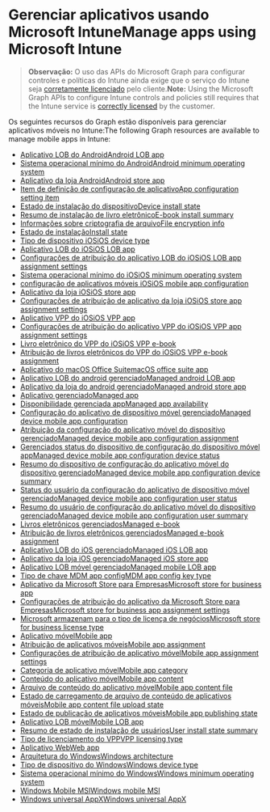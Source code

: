 # <a name="manage-apps-using-microsoft-intune"></a><span data-ttu-id="c6009-101">Gerenciar aplicativos usando Microsoft Intune</span><span class="sxs-lookup"><span data-stu-id="c6009-101">Manage apps using Microsoft Intune</span></span>

> <span data-ttu-id="c6009-102">**Observação:** O uso das APIs do Microsoft Graph para configurar controles e políticas do Intune ainda exige que o serviço do Intune seja [corretamente licenciado](https://www.microsoft.com/en-us/cloud-platform/microsoft-intune-pricing) pelo cliente.</span><span class="sxs-lookup"><span data-stu-id="c6009-102">**Note:** Using the Microsoft Graph APIs to configure Intune controls and policies still requires that the Intune service is [correctly licensed](https://www.microsoft.com/en-us/cloud-platform/microsoft-intune-pricing) by the customer.</span></span>

<span data-ttu-id="c6009-103">Os seguintes recursos do Graph estão disponíveis para gerenciar aplicativos móveis no Intune:</span><span class="sxs-lookup"><span data-stu-id="c6009-103">The following Graph resources are available to manage mobile apps in Intune:</span></span>  

- [<span data-ttu-id="c6009-104">Aplicativo LOB do Android</span><span class="sxs-lookup"><span data-stu-id="c6009-104">Android LOB app</span></span>](intune_apps_androidlobapp.md)
- [<span data-ttu-id="c6009-105">Sistema operacional mínimo do Android</span><span class="sxs-lookup"><span data-stu-id="c6009-105">Android minimum operating system</span></span>](intune_apps_androidminimumoperatingsystem.md)
- [<span data-ttu-id="c6009-106">Aplicativo da loja Android</span><span class="sxs-lookup"><span data-stu-id="c6009-106">Android store app</span></span>](intune_apps_androidstoreapp.md)
- [<span data-ttu-id="c6009-107">Item de definição de configuração de aplicativo</span><span class="sxs-lookup"><span data-stu-id="c6009-107">App configuration setting item</span></span>](intune_apps_appconfigurationsettingitem.md)
- [<span data-ttu-id="c6009-108">Estado de instalação do dispositivo</span><span class="sxs-lookup"><span data-stu-id="c6009-108">Device install state</span></span>](intune_books_deviceinstallstate.md)
- [<span data-ttu-id="c6009-109">Resumo de instalação de livro eletrônico</span><span class="sxs-lookup"><span data-stu-id="c6009-109">E-book install summary</span></span>](intune_books_ebookinstallsummary.md)
- [<span data-ttu-id="c6009-110">Informações sobre criptografia de arquivo</span><span class="sxs-lookup"><span data-stu-id="c6009-110">File encryption info</span></span>](intune_apps_fileencryptioninfo.md)
- [<span data-ttu-id="c6009-111">Estado de instalação</span><span class="sxs-lookup"><span data-stu-id="c6009-111">Install state</span></span>](intune_books_installstate.md)
- [<span data-ttu-id="c6009-112">Tipo de dispositivo iOS</span><span class="sxs-lookup"><span data-stu-id="c6009-112">iOS device type</span></span>](intune_apps_iosdevicetype.md)
- [<span data-ttu-id="c6009-113">Aplicativo LOB do iOS</span><span class="sxs-lookup"><span data-stu-id="c6009-113">iOS LOB app</span></span>](intune_apps_ioslobapp.md)
- [<span data-ttu-id="c6009-114">Configurações de atribuição do aplicativo LOB do iOS</span><span class="sxs-lookup"><span data-stu-id="c6009-114">iOS LOB app assignment settings</span></span>](intune_apps_ioslobappassignmentsettings.md)
- [<span data-ttu-id="c6009-115">Sistema operacional mínimo do iOS</span><span class="sxs-lookup"><span data-stu-id="c6009-115">iOS minimum operating system</span></span>](intune_apps_iosminimumoperatingsystem.md)
- [<span data-ttu-id="c6009-116">configuração de aplicativos móveis iOS</span><span class="sxs-lookup"><span data-stu-id="c6009-116">iOS mobile app configuration</span></span>](intune_apps_iosmobileappconfiguration.md)
- [<span data-ttu-id="c6009-117">Aplicativo da loja iOS</span><span class="sxs-lookup"><span data-stu-id="c6009-117">iOS store app</span></span>](intune_apps_iosstoreapp.md)
- [<span data-ttu-id="c6009-118">Configurações de atribuição de aplicativo da loja iOS</span><span class="sxs-lookup"><span data-stu-id="c6009-118">iOS store app assignment settings</span></span>](intune_apps_iosstoreappassignmentsettings.md)
- [<span data-ttu-id="c6009-119">Aplicativo VPP do iOS</span><span class="sxs-lookup"><span data-stu-id="c6009-119">iOS VPP app</span></span>](intune_apps_iosvppapp.md)
- [<span data-ttu-id="c6009-120">Configurações de atribuição do aplicativo VPP do iOS</span><span class="sxs-lookup"><span data-stu-id="c6009-120">iOS VPP app assignment settings</span></span>](intune_apps_iosvppappassignmentsettings.md)
- [<span data-ttu-id="c6009-121">Livro eletrônico do VPP do iOS</span><span class="sxs-lookup"><span data-stu-id="c6009-121">iOS VPP e-book</span></span>](intune_books_iosvppebook.md)
- [<span data-ttu-id="c6009-122">Atribuição de livros eletrônicos do VPP do iOS</span><span class="sxs-lookup"><span data-stu-id="c6009-122">iOS VPP e-book assignment</span></span>](intune_books_iosvppebookassignment.md)
- [<span data-ttu-id="c6009-123">Aplicativo do macOS Office Suite</span><span class="sxs-lookup"><span data-stu-id="c6009-123">macOS office suite app</span></span>](intune_apps_macosofficesuiteapp.md)
- [<span data-ttu-id="c6009-124">Aplicativo LOB do android gerenciado</span><span class="sxs-lookup"><span data-stu-id="c6009-124">Managed android LOB app</span></span>](intune_apps_managedandroidlobapp.md)
- [<span data-ttu-id="c6009-125">Aplicativo da loja do android gerenciado</span><span class="sxs-lookup"><span data-stu-id="c6009-125">Managed android store app</span></span>](intune_apps_managedandroidstoreapp.md)
- [<span data-ttu-id="c6009-126">Aplicativo gerenciado</span><span class="sxs-lookup"><span data-stu-id="c6009-126">Managed app</span></span>](intune_apps_managedapp.md)
- [<span data-ttu-id="c6009-127">Disponibilidade gerenciada app</span><span class="sxs-lookup"><span data-stu-id="c6009-127">Managed app availability</span></span>](intune_apps_managedappavailability.md)
- [<span data-ttu-id="c6009-128">Configuração do aplicativo de dispositivo móvel gerenciado</span><span class="sxs-lookup"><span data-stu-id="c6009-128">Managed device mobile app configuration</span></span>](intune_apps_manageddevicemobileappconfiguration.md)
- [<span data-ttu-id="c6009-129">Atribuição da configuração do aplicativo móvel do dispositivo gerenciado</span><span class="sxs-lookup"><span data-stu-id="c6009-129">Managed device mobile app configuration assignment</span></span>](intune_apps_manageddevicemobileappconfigurationassignment.md)
- [<span data-ttu-id="c6009-130">Gerenciados status do dispositivo de configuração do dispositivo móvel app</span><span class="sxs-lookup"><span data-stu-id="c6009-130">Managed device mobile app configuration device status</span></span>](intune_apps_manageddevicemobileappconfigurationdevicestatus.md)
- [<span data-ttu-id="c6009-131">Resumo do dispositivo de configuração do aplicativo móvel do dispositivo gerenciado</span><span class="sxs-lookup"><span data-stu-id="c6009-131">Managed device mobile app configuration device summary</span></span>](intune_apps_manageddevicemobileappconfigurationdevicesummary.md)
- [<span data-ttu-id="c6009-132">Status do usuário da configuração do aplicativo de dispositivo móvel gerenciado</span><span class="sxs-lookup"><span data-stu-id="c6009-132">Managed device mobile app configuration user status</span></span>](intune_apps_manageddevicemobileappconfigurationuserstatus.md)
- [<span data-ttu-id="c6009-133">Resumo do usuário de configuração do aplicativo móvel do dispositivo gerenciado</span><span class="sxs-lookup"><span data-stu-id="c6009-133">Managed device mobile app configuration user summary</span></span>](intune_apps_manageddevicemobileappconfigurationusersummary.md)
- [<span data-ttu-id="c6009-134">Livros eletrônicos gerenciados</span><span class="sxs-lookup"><span data-stu-id="c6009-134">Managed e-book</span></span>](intune_books_managedebook.md)
- [<span data-ttu-id="c6009-135">Atribuição de livros eletrônicos gerenciados</span><span class="sxs-lookup"><span data-stu-id="c6009-135">Managed e-book assignment</span></span>](intune_books_managedebookassignment.md)
- [<span data-ttu-id="c6009-136">Aplicativo LOB do iOS gerenciado</span><span class="sxs-lookup"><span data-stu-id="c6009-136">Managed iOS LOB app</span></span>](intune_apps_managedioslobapp.md)
- [<span data-ttu-id="c6009-137">Aplicativo da loja iOS gerenciado</span><span class="sxs-lookup"><span data-stu-id="c6009-137">Managed iOS store app</span></span>](intune_apps_managediosstoreapp.md)
- [<span data-ttu-id="c6009-138">Aplicativo LOB móvel gerenciado</span><span class="sxs-lookup"><span data-stu-id="c6009-138">Managed mobile LOB app</span></span>](intune_apps_managedmobilelobapp.md)
- [<span data-ttu-id="c6009-139">Tipo de chave MDM app config</span><span class="sxs-lookup"><span data-stu-id="c6009-139">MDM app config key type</span></span>](intune_apps_mdmappconfigkeytype.md)
- [<span data-ttu-id="c6009-140">Aplicativo da Microsoft Store para Empresas</span><span class="sxs-lookup"><span data-stu-id="c6009-140">Microsoft store for business app</span></span>](intune_apps_microsoftstoreforbusinessapp.md)
- [<span data-ttu-id="c6009-141">Configurações de atribuição do aplicativo da Microsoft Store para Empresas</span><span class="sxs-lookup"><span data-stu-id="c6009-141">Microsoft store for business app assignment settings</span></span>](intune_apps_microsoftstoreforbusinessappassignmentsettings.md)
- [<span data-ttu-id="c6009-142">Microsoft armazenam para o tipo de licença de negócios</span><span class="sxs-lookup"><span data-stu-id="c6009-142">Microsoft store for business license type</span></span>](intune_apps_microsoftstoreforbusinesslicensetype.md)
- [<span data-ttu-id="c6009-143">Aplicativo móvel</span><span class="sxs-lookup"><span data-stu-id="c6009-143">Mobile app</span></span>](intune_apps_mobileapp.md)
- [<span data-ttu-id="c6009-144">Atribuição de aplicativos móveis</span><span class="sxs-lookup"><span data-stu-id="c6009-144">Mobile app assignment</span></span>](intune_apps_mobileappassignment.md)
- [<span data-ttu-id="c6009-145">Configurações de atribuição de aplicativo móvel</span><span class="sxs-lookup"><span data-stu-id="c6009-145">Mobile app assignment settings</span></span>](intune_apps_mobileappassignmentsettings.md)
- [<span data-ttu-id="c6009-146">Categoria de aplicativo móvel</span><span class="sxs-lookup"><span data-stu-id="c6009-146">Mobile app category</span></span>](intune_apps_mobileappcategory.md)
- [<span data-ttu-id="c6009-147">Conteúdo do aplicativo móvel</span><span class="sxs-lookup"><span data-stu-id="c6009-147">Mobile app content</span></span>](intune_apps_mobileappcontent.md)
- [<span data-ttu-id="c6009-148">Arquivo de conteúdo do aplicativo móvel</span><span class="sxs-lookup"><span data-stu-id="c6009-148">Mobile app content file</span></span>](intune_apps_mobileappcontentfile.md)
- [<span data-ttu-id="c6009-149">Estado de carregamento de arquivo de conteúdo de aplicativos móveis</span><span class="sxs-lookup"><span data-stu-id="c6009-149">Mobile app content file upload state</span></span>](intune_apps_mobileappcontentfileuploadstate.md)
- [<span data-ttu-id="c6009-150">Estado de publicação de aplicativos móveis</span><span class="sxs-lookup"><span data-stu-id="c6009-150">Mobile app publishing state</span></span>](intune_apps_mobileapppublishingstate.md)
- [<span data-ttu-id="c6009-151">Aplicativo LOB móvel</span><span class="sxs-lookup"><span data-stu-id="c6009-151">Mobile LOB app</span></span>](intune_apps_mobilelobapp.md)
- [<span data-ttu-id="c6009-152">Resumo de estado de instalação de usuários</span><span class="sxs-lookup"><span data-stu-id="c6009-152">User install state summary</span></span>](intune_books_userinstallstatesummary.md)
- [<span data-ttu-id="c6009-153">Tipo de licenciamento do VPP</span><span class="sxs-lookup"><span data-stu-id="c6009-153">VPP licensing type</span></span>](intune_apps_vpplicensingtype.md)
- [<span data-ttu-id="c6009-154">Aplicativo Web</span><span class="sxs-lookup"><span data-stu-id="c6009-154">Web app</span></span>](intune_apps_webapp.md)
- [<span data-ttu-id="c6009-155">Arquitetura do Windows</span><span class="sxs-lookup"><span data-stu-id="c6009-155">Windows architecture</span></span>](intune_apps_windowsarchitecture.md)
- [<span data-ttu-id="c6009-156">Tipo de dispositivo do Windows</span><span class="sxs-lookup"><span data-stu-id="c6009-156">Windows device type</span></span>](intune_apps_windowsdevicetype.md)
- [<span data-ttu-id="c6009-157">Sistema operacional mínimo do Windows</span><span class="sxs-lookup"><span data-stu-id="c6009-157">Windows minimum operating system</span></span>](intune_apps_windowsminimumoperatingsystem.md)
- [<span data-ttu-id="c6009-158">Windows Mobile MSI</span><span class="sxs-lookup"><span data-stu-id="c6009-158">Windows mobile MSI</span></span>](intune_apps_windowsmobilemsi.md)
- [<span data-ttu-id="c6009-159">Windows universal AppX</span><span class="sxs-lookup"><span data-stu-id="c6009-159">Windows universal AppX</span></span>](intune_apps_windowsuniversalappx.md)
